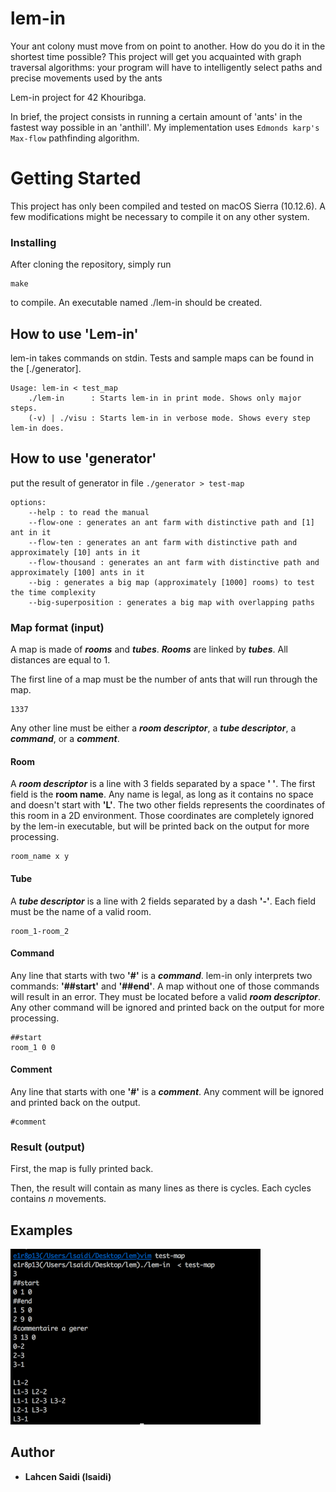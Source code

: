 # lem-in
Your ant colony must move from on point to another. How do you do it in the shortest time possible? This project will get you acquainted with graph traversal algorithms: your program will have to intelligently select paths and precise movements used by the ants

Lem-in project for 42 Khouribga.

In brief, the project consists in running a certain amount of 'ants' in the fastest way possible in an 'anthill'. My implementation uses `Edmonds karp's Max-flow` pathfinding algorithm.

# Getting Started

This project has only been compiled and tested on macOS Sierra (10.12.6). A few modifications might be necessary to compile it on any other system.

### Installing

After cloning the repository, simply run

```
make
```

to compile. An executable named ./lem-in should be created.

## How to use 'Lem-in'

lem-in takes commands on stdin. Tests and sample maps can be found in the [./generator].

```
Usage: lem-in < test_map
	./lem-in      : Starts lem-in in print mode. Shows only major steps.
	(-v) | ./visu : Starts lem-in in verbose mode. Shows every step lem-in does.
```

## How to use 'generator'

put the result of generator in file `./generator > test-map`

```
options:
	--help : to read the manual
	--flow-one : generates an ant farm with distinctive path and [1] ant in it
	--flow-ten : generates an ant farm with distinctive path and approximately [10] ants in it
	--flow-thousand : generates an ant farm with distinctive path and approximately [100] ants in it
	--big : generates a big map (approximately [1000] rooms) to test the time complexity
	--big-superposition : generates a big map with overlapping paths
```

### Map format (input)

A map is made of ***rooms*** and ***tubes***. ***Rooms*** are linked by ***tubes***. All distances are equal to 1.

The first line of a map must be the number of ants that will run through the map.

```
1337
```

Any other line must be either a ***room descriptor***, a ***tube descriptor***, a ***command***, or a ***comment***.

#### Room

A ***room descriptor*** is a line with 3 fields separated by a space **' '**. The first field is the **room name**. Any name is legal, as long as it contains no space and doesn't start with **'L'**. The two other fields represents the coordinates of this room in a 2D environment. Those coordinates are completely ignored by the lem-in executable, but will be printed back on the output for more processing.

```
room_name x y
```
#### Tube

A ***tube descriptor*** is a line with 2 fields separated by a dash **'-'**. Each field must be the name of a valid room.

```
room_1-room_2
```

#### Command

Any line that starts with two **'#'** is a  ***command***. lem-in only interprets two commands: **'##start'** and **'##end'**. A map without one of those commands will result in an error. They must be located before a valid ***room descriptor***. Any other command will be ignored and printed back on the output for more processing.

```
##start
room_1 0 0
```

#### Comment

Any line that starts with one **'#'** is a  ***comment***. Any comment will be ignored and printed back on the output.

```
#comment
```

### Result (output)

First, the map is fully printed back.

Then, the result will contain as many lines as there is cycles. Each cycles contains *n* movements.

## Examples

![Examples](examples/img1.png)

## Author

* **Lahcen Saidi (lsaidi)**


